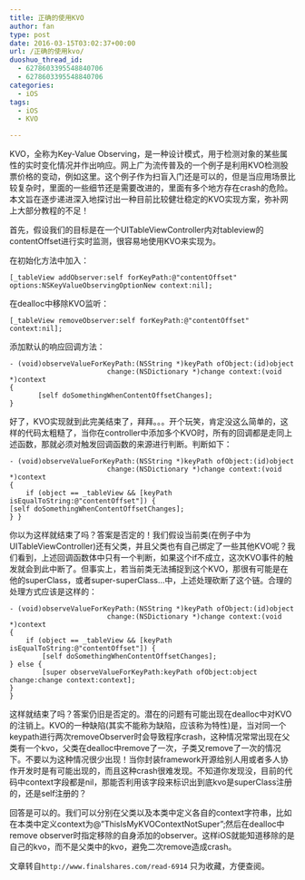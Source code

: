```yaml
---
title: 正确的使用KVO
author: fan
type: post
date: 2016-03-15T03:02:37+00:00
url: /正确的使用kvo/
duoshuo_thread_id:
  - 6278603395548840706
  - 6278603395548840706
categories:
  - iOS
tags:
  - iOS
  - KVO

---
```

KVO，全称为Key-Value Observing，是一种设计模式，用于检测对象的某些属性的实时变化情况并作出响应。网上广为流传普及的一个例子是利用KVO检测股票价格的变动，例如这里。这个例子作为扫盲入门还是可以的，但是当应用场景比较复杂时，里面的一些细节还是需要改进的，里面有多个地方存在crash的危险。本文旨在逐步递进深入地探讨出一种目前比较健壮稳定的KVO实现方案，弥补网上大部分教程的不足！
  
首先，假设我们的目标是在一个UITableViewController内对tableview的contentOffset进行实时监测，很容易地使用KVO来实现为。
  
在初始化方法中加入：

<pre><code class="language-Objective-C line-numbers">[_tableView addObserver:self forKeyPath:@"contentOffset" options:NSKeyValueObservingOptionNew context:nil];
</code></pre>

在dealloc中移除KVO监听：

<pre><code class="language-Objective-C line-numbers">[_tableView removeObserver:self forKeyPath:@"contentOffset" context:nil];
</code></pre>

添加默认的响应回调方法：

<pre><code class="language-Objective-C line-numbers">- (void)observeValueForKeyPath:(NSString *)keyPath ofObject:(id)object
                        change:(NSDictionary *)change context:(void *)context
{
       [self doSomethingWhenContentOffsetChanges];
}
</code></pre>

好了，KVO实现就到此完美结束了，拜拜。。。开个玩笑，肯定没这么简单的，这样的代码太粗糙了，当你在controller中添加多个KVO时，所有的回调都是走同上述函数，那就必须对触发回调函数的来源进行判断。判断如下：

<pre><code class="language-Objective-C line-numbers">- (void)observeValueForKeyPath:(NSString *)keyPath ofObject:(id)object
                        change:(NSDictionary *)change context:(void *)context
{
    if (object == _tableView && [keyPath isEqualToString:@"contentOffset"]) {
[self doSomethingWhenContentOffsetChanges];
} }
</code></pre>

你以为这样就结束了吗？答案是否定的！我们假设当前类(在例子中为UITableViewController)还有父类，并且父类也有自己绑定了一些其他KVO呢？我们看到，上述回调函数体中只有一个判断，如果这个if不成立，这次KVO事件的触发就会到此中断了。但事实上，若当前类无法捕捉到这个KVO，那很有可能是在他的superClass，或者super-superClass&#8230;中，上述处理砍断了这个链。合理的处理方式应该是这样的：

<pre><code class="language-Objective-C line-numbers">- (void)observeValueForKeyPath:(NSString *)keyPath ofObject:(id)object
                        change:(NSDictionary *)change context:(void *)context
{
    if (object == _tableView && [keyPath isEqualToString:@"contentOffset"]) {
        [self doSomethingWhenContentOffsetChanges];
} else {
        [super observeValueForKeyPath:keyPath ofObject:object change:change context:context];
}
}
</code></pre>

这样就结束了吗？答案仍旧是否定的。潜在的问题有可能出现在dealloc中对KVO的注销上。KVO的一种缺陷(其实不能称为缺陷，应该称为特性)是，当对同一个keypath进行两次removeObserver时会导致程序crash，这种情况常常出现在父类有一个kvo，父类在dealloc中remove了一次，子类又remove了一次的情况下。不要以为这种情况很少出现！当你封装framework开源给别人用或者多人协作开发时是有可能出现的，而且这种crash很难发现。不知道你发现没，目前的代码中context字段都是nil，那能否利用该字段来标识出到底kvo是superClass注册的，还是self注册的？
  
回答是可以的。我们可以分别在父类以及本类中定义各自的context字符串，比如在本类中定义context为@&#8221;ThisIsMyKVOContextNotSuper&#8221;;然后在dealloc中remove observer时指定移除的自身添加的observer。这样iOS就能知道移除的是自己的kvo，而不是父类中的kvo，避免二次remove造成crash。
  
文章转自`http://www.finalshares.com/read-6914` 只为收藏，方便查阅。